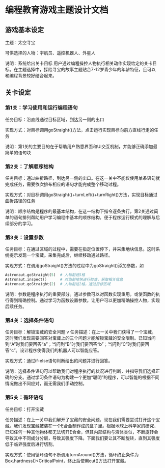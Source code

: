 # 编程教育游戏主题设计文档

## 游戏基本设定

主题：太空寻宝

可供选择的人物：宇航员、遥控机器人、外星人

说明：系统给出关卡目标 用户通过编程操控人物执行相关动作实现给定的关卡目标。在主题选择中，探险寻宝的故事主题贴合7-12岁青少年的年龄特征，且可以和编程背景较好结合起来。

## 关卡设定

### 第1关：学习使用和运行编程语句

任务目标：沿直线通过目标区域，到达另一侧的出口

实现方式：对目标调用goStraight()方法，点击运行实现目标向前方直线行走的任务

说明：第1关的主要目的在于帮助用户熟悉界面和UI交互机制，并能够正确添加最简单的语句块

### 第2关：了解顺序结构

任务目标：通过曲折路径，到达另一侧的出口。在这一关中不能仅使用单条语句就完成任务，需要依次排布相应的语句才能完成整个移动过程。

实现方式：对目标调用goStraight()+turnLeft()+turnRight()方法，实现目标通过曲折路径的任务

说明：顺序结构是程序的最基本结构，在这一结构下指令逐条执行。第2关通过简单的语句排列帮助用户学习编程中基本的顺序结构，便于程序运行模式的理解与后续部分的学习。

### 第3关：设置参数

任务目标：在通过区域的过程中，需要在指定位置停下，并采集地块信息。这时系统提示发现一个宝藏。采集完成后，继续移动通过路径。

实现方式：在调用goStraight()方法的过程中为goStraight()添加参数，如

```python
Astronaut.goStraight(5)  # 人物前进5格
Astronaut.inspect()      # 对当前地块进行检查，获取相关信息
Astronaut.goStraight(2)  # 人物前进2格，通过目标区域
```

说明：参数是程序执行的重要部分。通过参数可以对函数实现重用，或使函数的执行得到精确控制。通过学习为函数设置参数，让用户可以更加精确操控人物，实现后续任务。

### 第4关：选择条件语句

任务目标：解锁宝藏的安全问题
v
任务描述：在上一关中我们获得了一个宝藏，这时我们发现需要回答对宝藏上的三个问题才能解锁宝藏的安全限制。已知当问到“A”时我们要回答“a”；当问到“B”时我们要回答“b”；当问到“C”时我们要回答“c”。设计程序使得我们的机器人可以智能应答。

实现方式：通过if-else语句判断给出的问题并进行回答。

说明：选择条件语句可以帮助我们对程序执行的状况进行判断，并指导我们选择正确的分支。通过学习条件语句为构建一个更加“聪明”的程序，可以智能的根据不同情况做出不同应对，而无需我们手动控制。

### 第5关：循环语句

任务目标：打开宝藏

任务描述：在上一关中我们解开了宝藏的安全问题，现在我们需要尝试打开这个宝藏。我们发现宝藏被装在一个E合金制作成的盒子里。根据地球上科学家的研究，已知任何一种其他物体都无法切开E合金，但其内部结构与液体类似，不断旋转会导致其中不同成分分层，导致其强度下降。下面我们要让其不断旋转，直到其强度低于临界强度后进行切割。

实现方式：使用循环语句不断调用turnAround()方法，循环终止条件为Box.hardness()<CriticalPoint，终止后使用cut()方法打开宝藏。

